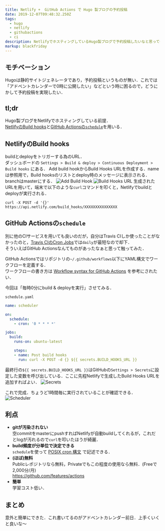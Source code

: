 ```yaml
---
title: Netlify +  GitHub Actions で Hugo 製ブログの予約投稿
date: 2019-12-07T09:48:32.250Z
tags:
  - hugo
  - netlify
  - githubactions
  - ci
description: NetlifyでホスティングしているHugo製ブログで予約投稿したいなと思ってGitHub Actions使ったらめちゃ簡単だった．
markup: blackfriday
---
```

## モチベーション

Hugoは静的サイトジェネレータであり，予約投稿というものが無い．これでは「アドベントカレンダーで0時に公開したい」などという時に困るので，どうにかして予約投稿を実現したい．

## tl;dr

Hugo製ブログをNetlifyでホスティングしている前提．\
[NetlifyのBuild hooks](https://docs.netlify.com/configure-builds/build-hooks/#parameters)と[GitHub Actionsの`schedule`](https://help.github.com/en/actions/automating-your-workflow-with-github-actions/events-that-trigger-workflows#scheduled-events-schedule)を用いる．

## NetlifyのBuild hooks

buildとdeployをトリガーする為のURL．\
ダッシュボードの `Settings > Build & deploy > Continuous Deployment > Build hooks` にある．
Add build hookからBuild Hooks URLを作成する．nameは参照用で，Build hooksのリストとdeploy時のメッセージに表示される．\
branchはmasterにする．
![Add Build Hook](/img/uploads/addbuildhook.png)
![Build Hooks URL](/img/uploads/build_hooks_url.png)
生成されたURLを用いて，端末で以下のような`curl`コマンドを叩くと，Netlifyでbuildとdeployが実行される．

```shell
curl -X POST -d '{}' https://api.netlify.com/build_hooks/XXXXXXXXXXXXXXX
```

## GitHub Actionsの`schedule`

別に他のCIサービスを用いても良いのだが，自分はTravis CIしか使ったことがなかったのと，[Travis CIのCron Jobs](https://docs.travis-ci.com/user/cron-jobs/)では`daily`が最短なので却下．\
そういえばGitHub Actionsなんてものがあったなぁと思って触ってみた．

GitHub Actionsではリポジトリの`~/.github/workflows`以下にYAML構文でワークフローを定義する．\
ワークフローの書き方は [Workflow syntax for GitHub Actions](https://help.github.com/en/actions/automating-your-workflow-with-github-actions/workflow-syntax-for-github-actions) を参考にされたい．

今回は「毎時0分にbuild & deployを実行」させてみる．  

`schedule.yaml`

```yaml
name: scheduler

on:
  schedule:
    - cron: '0 * * * *'

jobs:
  build:
    runs-on: ubuntu-latest

    steps:
    - name: Post build hooks
      run: curl -X POST -d {} ${{ secrets.BUILD_HOOKS_URL }}
```

最終行の`${{ secrets.BUILD_HOOKS_URL }}`はGitHubの`Settings > Secrets`に設定した変数を呼び出している．ここに先程Netlifyで生成したBuild Hooks URLを追加すればよい．
![Secrets](/img/uploads/secrets_buildhooksurl.png)

これで完成．ちょうど1時間毎に実行されていることが確認できる．
![Scheduler](/img/uploads/scheduler_workflows.png)

## 利点
* **gitが汚染されない**  
空commitをmasterにpushすればNetlifyが自動buildしてくれるが，これだとlogが汚れるので`curl`を叩いたほうが綺麗．
* **build頻度が分単位で決定できる**  
`schedule`を使って [POSIX cron 構文](https://pubs.opengroup.org/onlinepubs/9699919799/utilities/crontab.html#tag_20_25_07) で記述できる．
* **(ほぼ)無料**  
Publicレポジトリなら無料，Privateでもこの程度の使用なら無料．(Freeで2,000分/月)  
https://github.com/features/actions
* **簡単**  
学習コスト低い．

## まとめ
意外と簡単にできた．これ書いてるのがアドベントカレンダー前日．上手くいくと良いな〜
